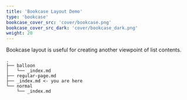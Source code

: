 ```yaml
---
title: 'Bookcase Layout Demo'
type: 'bookcase'
bookcase_cover_src: 'cover/bookcase.png'
bookcase_cover_src_dark: 'cover/bookcase_dark.png'
weight: 20
---
```


Bookcase layout is useful for creating another viewpoint of list contents.

```
.
├── balloon
│   └── _index.md
├── regular-page.md
├── _index.md <- you are here
└── normal
    └── _index.md
```
